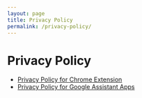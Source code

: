 ```yaml
---
layout: page
title: Privacy Policy
permalink: /privacy-policy/
---
```


# Privacy Policy

- [Privacy Policy for Chrome Extension](/privacy-policy/chrome-extension/)
- [Privacy Policy for Google Assistant Apps](/privacy-policy/assistant-apps/)

